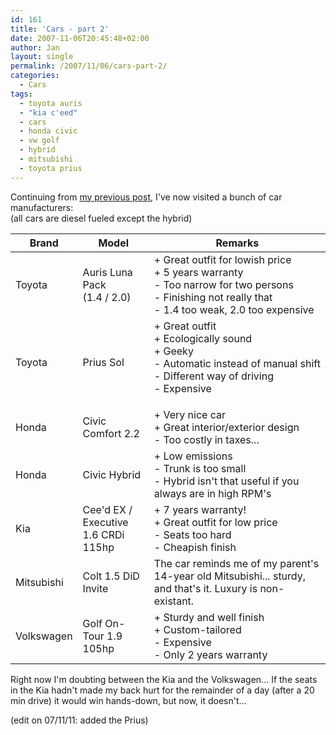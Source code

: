 ```yaml
---
id: 161
title: 'Cars - part 2'
date: 2007-11-06T20:45:48+02:00
author: Jan
layout: single
permalink: /2007/11/06/cars-part-2/
categories:
  - Cars
tags:
  - toyota auris
  - "kia c'eed"
  - cars
  - honda civic
  - vw golf
  - hybrid
  - mitsubishi
  - toyota prius
---
```

Continuing from [my previous post](/2007/11/04/cars-cars-cars/), I've now visited a bunch of car manufacturers:  
(all cars are diesel fueled except the hybrid)  

| Brand | Model | Remarks |
| ---- | --- | --- |
| Toyota | Auris Luna Pack<br>(1.4 / 2.0) | + Great outfit for lowish price<br>+ 5 years warranty<br>- Too narrow for two persons<br>- Finishing not really that<br>- 1.4 too weak, 2.0 too expensive |
| Toyota | Prius Sol | + Great outfit<br>+ Ecologically sound<br>+ Geeky<br>- Automatic instead of manual shift<br>- Different way of driving<br>- Expensive </p> |
| Honda | Civic Comfort 2.2 | + Very nice car<br>+ Great interior/exterior design<br>- Too costly in taxes... |
| Honda | Civic Hybrid | + Low emissions<br>- Trunk is too small<br>- Hybrid isn't that useful if you always are in high RPM's |
| Kia | Cee'd EX / Executive<br>1.6 CRDi 115hp |+ 7 years warranty!<br>+ Great outfit for low price<br>- Seats too hard<br>- Cheapish finish |
| Mitsubishi | Colt 1.5 DiD Invite | The car reminds me of my parent's 14-year old Mitsubishi... sturdy, and that's it. Luxury is non-existant. |
| Volkswagen | Golf On-Tour 1.9 105hp| + Sturdy and well finish<br>+ Custom-tailored<br>- Expensive<br>- Only 2 years warranty |

Right now I'm doubting between the Kia and the Volkswagen... If the seats in the Kia hadn't made my back hurt for the remainder of a day (after a 20 min drive) it would win hands-down, but now, it doesn't...

(edit on 07/11/11: added the Prius)